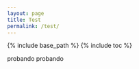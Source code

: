 ```yaml
---
layout: page
title: Test
permalink: /test/
---
```


{% include base_path %}
{% include toc %}

probando probando
